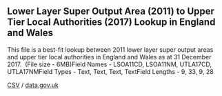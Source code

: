 ## Lower Layer Super Output Area (2011) to Upper Tier Local Authorities (2017) Lookup in England and Wales

This file is a best-fit lookup between 2011 lower layer super output areas and upper tier local authorities in England and Wales as at 31 December 2017.  (File size - 6MB)Field Names - LSOA11CD, LSOA11NM, UTLA17CD, UTLA17NMField Types - Text, Text, Text, TextField Lengths - 9, 33, 9, 28

[CSV](csv/185.csv) / [data.gov.uk](https://data.gov.uk/dataset/234338c3-edb9-4973-b47f-2820dd4616fc/lower-layer-super-output-area-2011-to-upper-tier-local-authorities-2017-lookup-in-england-and-wales)

